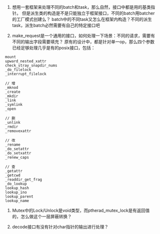 1. 想用一套框架来处理不同的batch和task，那么自然，接口中都是用的基类指针。
但是派生类的构造是不是只能独立于框架接口，不同的batch用batcher的工厂模式创建么？
batch中的不同task又怎么在框架内构造？不同的派生task，派生batch必然需要有自己的特定接口吧


1. make_request是一个通用的接口，如何处理一下场景：不同的请求，需要有不同的输出字段需要填充？
原有的设计中，都是针对单一op，那么四个参数已经足够处理几乎是有的posix接口，包括：
```
mount
upward_nested_xattr
check_stray_snapdir_nums
_do_filelock
_interrupt_filelock

// 增
_mknod
_create
_mkdir
_link
_symlink
_open

// 删
_unlink
_rmdir
_removexattr

// 改
_rename
_do_setattr
_do_setxattr
_renew_caps

// 查
_getattr
_getcwd
_readdir_get_frag
_do_lookup
lookup_hash
lookup_ino
lookup_parent
lookup_name
```

1. Mutex中的Lock/Unlock是void类型，而ptherad_mutex_lock是有返回值的，怎么做这个一层屏蔽转换？

1. decode接口有没有针对char指针的输出进行处理？
